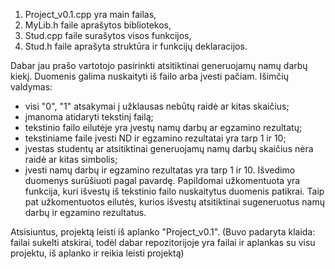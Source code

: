 1. Project_v0.1.cpp yra main failas,
2. MyLib.h faile aprašytos bibliotekos,
3. Stud.cpp faile surašytos visos funkcijos,
4. Stud.h faile aprašyta struktūra ir funkcijų deklaracijos.

Dabar jau prašo vartotojo pasirinkti atsitiktinai generuojamų namų darbų kiekį.
Duomenis galima nuskaityti iš failo arba įvesti pačiam.
Išimčių valdymas:
* visi "0", "1" atsakymai į užklausas nebūtų raidė ar kitas skaičius;
* įmanoma atidaryti tekstinį failą;
* tekstinio failo eilutėje yra įvestų namų darbų ar egzamino rezultatų;
* tekstiniame faile įvesti ND ir egzamino rezultatai yra tarp 1 ir 10;
* įvestas studentų ar atsitiktinai generuojamų namų darbų skaičius nėra raidė ar kitas simbolis;
* įvesti namų darbų ir egzamino rezultatas yra tarp 1 ir 10.
Išvedimo duomenys surūšiuoti pagal pavardę.
Papildomai užkomentuota yra funkcija, kuri išvestų iš tekstinio failo nuskaitytus duomenis patikrai. Taip pat užkomentuotos eilutės, kurios išvestų atsitiktinai sugeneruotus namų darbų ir egzamino rezultatus.


Atsisiuntus, projektą leisti iš aplanko "Project_v0.1".
(Buvo padaryta klaida: failai sukelti atskirai, todėl dabar repozitorijoje yra failai ir aplankas su visu projektu, iš aplanko ir reikia leisti projektą)
